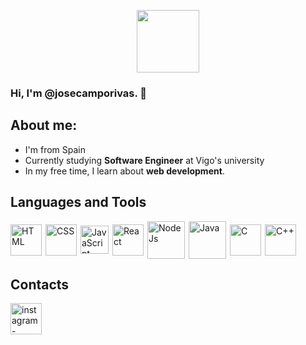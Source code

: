 <p align='center'>
    <img src='https://icon-library.com/images/web-development-icon-png/web-development-icon-png-12.jpg' width='100px'></img>
</p>

### Hi, I'm @josecamporivas. :wave:
## About me:
* I'm from Spain
* Currently studying __Software Engineer__ at Vigo's university
* In my free time, I learn about **web development**.

## Languages and Tools
<p style='display:flex;align-items:center;column-gap:6px;'>
<img src='https://cdn-icons-png.flaticon.com/512/732/732212.png' alt='HTML' width='50px'></img>
<img src='https://upload.wikimedia.org/wikipedia/commons/thumb/6/62/CSS3_logo.svg/240px-CSS3_logo.svg.png' alt='CSS' width='50px'></img>
<img src='https://upload.wikimedia.org/wikipedia/commons/6/6a/JavaScript-logo.png' alt='JavaScript' width='45px'></img>
<img src='https://upload.wikimedia.org/wikipedia/commons/thumb/a/a7/React-icon.svg/2300px-React-icon.svg.png' alt='React' width='50px'></img>
<img src='https://iconape.com/wp-content/png_logo_vector/node-js-2.png' alt='NodeJs' width='60px'></img>
<img src='https://seeklogo.com/images/J/java-logo-7833D1D21A-seeklogo.com.png' alt='Java' height='60px'></img>
<img src='https://upload.wikimedia.org/wikipedia/commons/thumb/1/18/C_Programming_Language.svg/695px-C_Programming_Language.svg.png' alt='C' width='50px'></img>
<img src='https://upload.wikimedia.org/wikipedia/commons/thumb/1/18/ISO_C%2B%2B_Logo.svg/1822px-ISO_C%2B%2B_Logo.svg.png' alt='C++' width='50px'></img>
</p>

## Contacts
<p style='display:flex;align-items:center;column-gap:6px;'>
    <a href='https://www.instagram.com/joseluu_02/'>
        <img src='https://upload.wikimedia.org/wikipedia/commons/thumb/e/e7/Instagram_logo_2016.svg/2048px-Instagram_logo_2016.svg.png' alt='instagram-account' width='50px'></img>
    </a>
</p>
